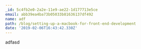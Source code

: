 ```yaml
---
_id: 5c4fb2e0-2a2e-11e9-ae22-1d177713e5ce
email: abb39ea4ba73b05033b81636137df492
name: adf
path: /blog/setting-up-a-macbook-for-front-end-development
date: '2019-02-06T16:43:42.330Z'
---
```

adfasd
